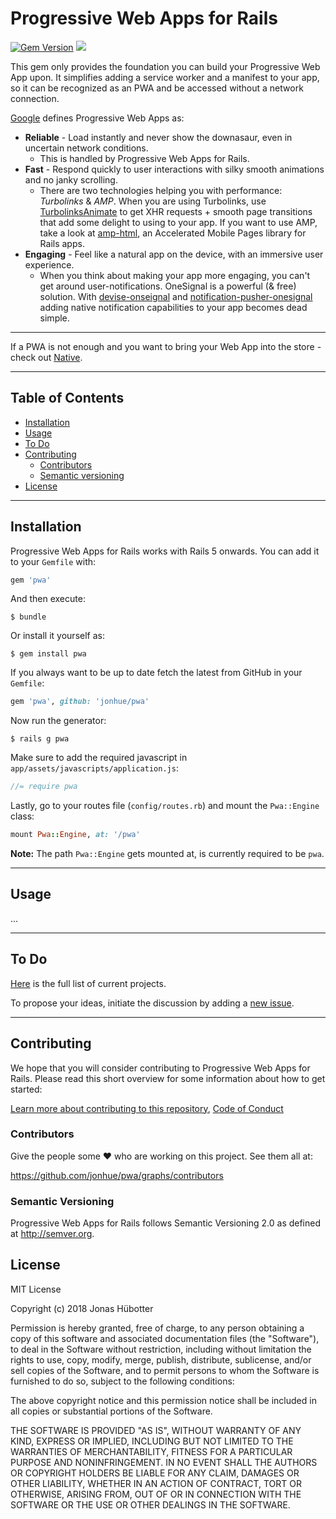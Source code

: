 # Progressive Web Apps for Rails

[![Gem Version](https://badge.fury.io/rb/pwa.svg)](https://badge.fury.io/rb/pwa) <img src="https://travis-ci.org/jonhue/pwa.svg?branch=master" />

This gem only provides the foundation you can build your Progressive Web App upon. It simplifies adding a service worker and a manifest to your app, so it can be recognized as an PWA and be accessed without a network connection.

[Google](https://developers.google.com/web/progressive-web-apps/) defines Progressive Web Apps as:

* **Reliable** - Load instantly and never show the downasaur, even in uncertain network conditions.
    * This is handled by Progressive Web Apps for Rails.
* **Fast** - Respond quickly to user interactions with silky smooth animations and no janky scrolling.
    * There are two technologies helping you with performance: *Turbolinks* & *AMP*. When you are using Turbolinks, use [TurbolinksAnimate](https://github.com/jonhue/turbolinks-animate) to get XHR requests + smooth page transitions that add some delight to using to your app. If you want to use AMP, take a look at [amp-html](https://github.com/jonhue/amp-html), an Accelerated Mobile Pages library for Rails apps.
* **Engaging** - Feel like a natural app on the device, with an immersive user experience.
    * When you think about making your app more engaging, you can't get around user-notifications. OneSignal is a powerful (& free) solution. With [devise-onseignal](https://github.com/jonhue/devise-onesignal) and [notification-pusher-onesignal](https://github.com/jonhue/notifications-rails/tree/master/notification-pusher/notification-pusher-onesignal) adding native notification capabilities to your app becomes dead simple.

---

If a PWA is not enough and you want to bring your Web App into the store - check out [Native](https://github.com/NativeGap/native-rails).

---

## Table of Contents

* [Installation](#installation)
* [Usage](#usage)
* [To Do](#to-do)
* [Contributing](#contributing)
    * [Contributors](#contributors)
    * [Semantic versioning](#semantic-versioning)
* [License](#license)

---

## Installation

Progressive Web Apps for Rails works with Rails 5 onwards. You can add it to your `Gemfile` with:

```ruby
gem 'pwa'
```

And then execute:

    $ bundle

Or install it yourself as:

    $ gem install pwa

If you always want to be up to date fetch the latest from GitHub in your `Gemfile`:

```ruby
gem 'pwa', github: 'jonhue/pwa'
```

Now run the generator:

    $ rails g pwa

Make sure to add the required javascript in `app/assets/javascripts/application.js`:

```js
//= require pwa
```

Lastly, go to your routes file (`config/routes.rb`) and mount the `Pwa::Engine` class:

```ruby
mount Pwa::Engine, at: '/pwa'
```

**Note:** The path `Pwa::Engine` gets mounted at, is currently required to be `pwa`.

---

## Usage

...

---

## To Do

[Here](https://github.com/jonhue/pwa/projects/1) is the full list of current projects.

To propose your ideas, initiate the discussion by adding a [new issue](https://github.com/jonhue/pwa/issues/new).

---

## Contributing

We hope that you will consider contributing to Progressive Web Apps for Rails. Please read this short overview for some information about how to get started:

[Learn more about contributing to this repository](CONTRIBUTING.md), [Code of Conduct](CODE_OF_CONDUCT.md)

### Contributors

Give the people some :heart: who are working on this project. See them all at:

https://github.com/jonhue/pwa/graphs/contributors

### Semantic Versioning

Progressive Web Apps for Rails follows Semantic Versioning 2.0 as defined at http://semver.org.

## License

MIT License

Copyright (c) 2018 Jonas Hübotter

Permission is hereby granted, free of charge, to any person obtaining a copy
of this software and associated documentation files (the "Software"), to deal
in the Software without restriction, including without limitation the rights
to use, copy, modify, merge, publish, distribute, sublicense, and/or sell
copies of the Software, and to permit persons to whom the Software is
furnished to do so, subject to the following conditions:

The above copyright notice and this permission notice shall be included in all
copies or substantial portions of the Software.

THE SOFTWARE IS PROVIDED "AS IS", WITHOUT WARRANTY OF ANY KIND, EXPRESS OR
IMPLIED, INCLUDING BUT NOT LIMITED TO THE WARRANTIES OF MERCHANTABILITY,
FITNESS FOR A PARTICULAR PURPOSE AND NONINFRINGEMENT. IN NO EVENT SHALL THE
AUTHORS OR COPYRIGHT HOLDERS BE LIABLE FOR ANY CLAIM, DAMAGES OR OTHER
LIABILITY, WHETHER IN AN ACTION OF CONTRACT, TORT OR OTHERWISE, ARISING FROM,
OUT OF OR IN CONNECTION WITH THE SOFTWARE OR THE USE OR OTHER DEALINGS IN THE
SOFTWARE.

